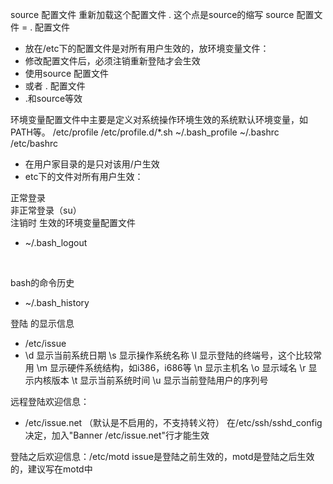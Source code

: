 source 配置文件 重新加载这个配置文件
. 这个点是source的缩写 source 配置文件 = . 配置文件
<ul>
	<li>放在/etc下的配置文件是对所有用户生效的，放环境变量文件：</li>
	<li>修改配置文件后，必须注销重新登陆才会生效</li>
	<li>使用source 配置文件</li>
	<li>或者 . 配置文件</li>
	<li>.和source等效</li>
</ul>
环境变量配置文件中主要是定义对系统操作环境生效的系统默认环境变量，如PATH等。
/etc/profile
/etc/profile.d/*.sh
~/.bash_profile
~/.bashrc
/etc/bashrc
<ul>
	<li>在用户家目录的是只对该用/户生效</li>
	<li>etc下的文件对所有用户生效：</li>
</ul>
正常登录
<div class="pic-viewer-wrap">
<div class="pic-viewer-inner J-viewer-inner"></div>
<div class="pic-viewer-inner J-viewer-inner">
<div class="pic-viewer-wrap">
<div class="pic-viewer-inner J-viewer-inner"><img src="http://img.mukewang.com/5695fd760001caef12800720.jpg" alt="" /></div>
<div class="pic-viewer-inner J-viewer-inner"></div>
非正常登录（su）
<div class="pic-viewer-inner J-viewer-inner">
<div class="pic-viewer-wrap">
<div class="pic-viewer-inner J-viewer-inner"><img src="http://img.mukewang.com/5695fd5d0001f48112800720.jpg" alt="" /></div>
</div>
注销时 生效的环境变量配置文件
<ul>
	<li class="pic-viewer-inner J-viewer-inner">~/.bash_logout</li>
</ul>
&nbsp;

bash的命令历史

</div>
<div class="pic-viewer-inner J-viewer-inner">
<ul>
	<li>~/.bash_history</li>
</ul>
<div class="pic-viewer-inner J-viewer-inner">登陆 的显示信息</div>
<ul>
	<li class="pic-viewer-inner J-viewer-inner">/etc/issue</li>
	<li class="pic-viewer-inner J-viewer-inner">\d 显示当前系统日期
\s 显示操作系统名称
\l 显示登陆的终端号，这个比较常用
\m 显示硬件系统结构，如i386，i686等
\n 显示主机名
\o 显示域名
\r 显示内核版本
\t 显示当前系统时间
\u 显示当前登陆用户的序列号</li>
</ul>
远程登陆欢迎信息：
<ul>
	<li>/etc/issue.net （默认是不启用的，不支持转义符）
在/etc/ssh/sshd_config决定，加入"Banner /etc/issue.net"行才能生效</li>
</ul>
登陆之后欢迎信息：/etc/motd
issue是登陆之前生效的，motd是登陆之后生效的，建议写在motd中

</div>
</div>
</div>
</div>
